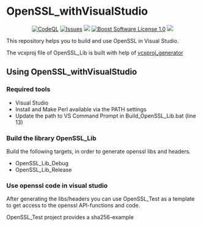 OpenSSL_withVisualStudio
==================

<p align="center">
    <a href="https://github.com/imahjoub/OpenSSL_withVisualStudio/actions/workflows/OpenSSL_Test_codeql.yml">
        <img src="https://github.com/imahjoub/OpenSSL_withVisualStudio/actions/workflows/OpenSSL_Test_codeql.yml/badge.svg" alt="CodeQL"></a>
    <a href="https://github.com/imahjoub/OpenSSL_withVisualStudio/issues?q=is%3Aissue+is%3Aopen+sort%3Aupdated-desc">
        <img src="https://custom-icon-badges.herokuapp.com/github/issues-raw/imahjoub/OpenSSL_withVisualStudio?logo=github" alt="Issues" /></a>
    <a href="https://github.com/imahjoub/OpenSSL_withVisualStudio" alt="GitHub code size in bytes">
        <img src="https://img.shields.io/github/languages/code-size/imahjoub/OpenSSL_withVisualStudio" /></a>
    <a href="https://github.com/imahjoub/OpenSSL_withVisualStudio/blob/main/LICENSE_1_0.txt">
        <img src="https://img.shields.io/badge/license-BSL%201.0-blue.svg" alt="Boost Software License 1.0"></a>
    <a href="https://github.com/imahjoub/OpenSSL_withVisualStudio" alt="Activity">
        <img src="https://img.shields.io/github/commit-activity/y/imahjoub/OpenSSL_withVisualStudio" /></a>
</p>

This repository helps you to build and use OpenSSL in Visual Studio.  <br>

The vcxproj file of OpenSSL_Lib is built with help of [vcxproj_generator](https://github.com/imahjoub/vcxproj_generator)

## Using OpenSSL_withVisualStudio

### Required tools
  - Visual Studio
  - Install and Make Perl available via the PATH settings
  - Update the path to VS Command Prompt in Build_OpenSSL_Lib.bat (line 13)

### Build the library OpenSSL_Lib
Build the following targets, in order to generate openssl libs and headers. <br>
  - OpenSSL_Lib_Debug
  - OpenSSL_Lib_Release

### Use openssl code in visual studio
After generating the libs/headers you can use OpenSSL_Test as a template to get access to the openssl API-functions and code.

OpenSSL_Test project provides a sha256-example
